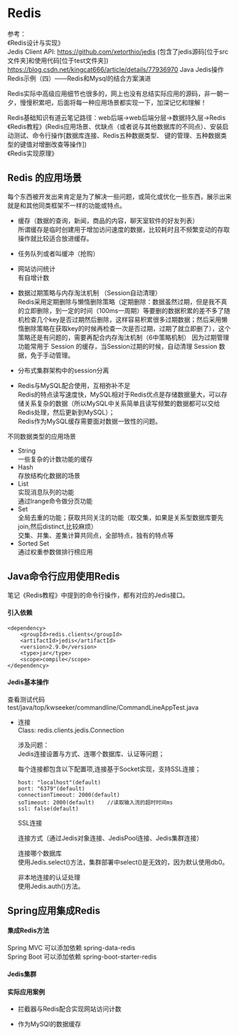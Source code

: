 # Redis

参考：  
《Redis设计与实现》  
Jedis Client API: https://github.com/xetorthio/jedis (包含了jedis源码[位于src文件夹]和使用代码[位于test文件夹])  
https://blog.csdn.net/kingcat666/article/details/77936970 Java Jedis操作Redis示例（四）——Redis和Mysql的结合方案演进  

Redis实际中高级应用细节也很多的，网上也没有总结实际应用的源码，非一朝一夕，慢慢积累吧，后面将每一种应用场景都实现一下，加深记忆和理解！

Redis基础知识有道云笔记路径：web后端->web后端分层->数据持久层->Redis  
《Redis教程》(Redis应用场景、优缺点（或者说与其他数据库的不同点）、安装启动测试、命令行操作[数据库连接、Redis五种数据类型、
键的管理、五种数据类型的键值对增删改查等操作])  
《Redis实现原理》

## Redis 的应用场景
每个东西被开发出来肯定是为了解决一些问题，或简化或优化一些东西，展示出来就是和其他同类框架不一样的功能或特点。

+ 缓存（数据的查询，新闻，商品的内容，聊天室软件的好友列表）  
    所谓缓存是临时创建用于增加访问速度的数据，比较耗时且不频繁变动的存取操作就比较适合放进缓存。  
+ 任务队列或者叫缓冲（抢购）  
+ 网站访问统计  
    有自增计数  
+ 数据过期策略与内存淘汰机制 （Session自动清理）  
    Redis采用定期删除与懒惰删除策略（定期删除：数据虽然过期，但是我不真的立即删除，到一定的时间（100ms一周期）等要删的数据积累的差不多了随机检查几个key是否过期然后删除，这样容易积累很多过期数据；然后采用懒惰删除策略在获取key的时候再检查一次是否过期，过期了就立即删了），这个策略还是有问题的，需要再配合内存淘汰机制（6中策略机制）
    因为过期管理功能常用于 Session 的缓存，当Session过期的时候，自动清理 Session 数据，免于手动管理。
+ 分布式集群架构中的session分离

+ Redis与MySQL配合使用，互相弥补不足  
    Redis的特点读写速度快，MySQL相对于Redis优点是存储数据量大，可以存储关系复杂的数据（所以MySQL中关系简单且读写频繁的数据都可以交给Redis处理，然后更新到MySQL）；  
    Redis作为MySQL缓存需要面对数据一致性的问题。  

不同数据类型的应用场景
+ String  
    一些复杂的计数功能的缓存  
+ Hash  
    存放结构化数据的场景  
+ List  
    实现消息队列的功能  
    通过lrange命令做分页功能  
+ Set  
    全局去重的功能；获取共同关注的功能（取交集，如果是关系型数据库要先join,然后distinct,比较麻烦）    
    交集、并集、差集计算共同点，全部特点，独有的特点等  
+ Sorted Set  
    通过权重参数做排行榜应用  

## Java命令行应用使用Redis
笔记《Redis教程》中提到的命令行操作，都有对应的Jedis接口。

#### 引入依赖
```
<dependency>
    <groupId>redis.clients</groupId>
    <artifactId>jedis</artifactId>
    <version>2.9.0</version>
    <type>jar</type>
    <scope>compile</scope>
</dependency>
```

#### Jedis基本操作
查看测试代码 test/java/top/kwseeker/commandline/CommandLineAppTest.java

+ 连接  
    Class: redis.clients.jedis.Connection  

    涉及问题：  
    Jedis连接设置与方式、连哪个数据库、认证等问题；

    每个连接都包含以下配置项,连接基于Socket实现，支持SSL连接；  
    ```
    host: "localhost"(default)
    port: "6379"(default)
    connectionTimeout: 2000(default)
    soTimeout: 2000(default)    //读取输入流的超时时间ms
    ssl: false(default)
    ``` 

    SSL连接

    连接方式（通过Jedis对象连接、JedisPool连接、Jedis集群连接）

    连接哪个数据库  
    使用Jedis.select()方法，集群部署中select()是无效的，因为默认使用db0。

    非本地连接的认证处理  
    使用Jedis.auth()方法。
    
    

## Spring应用集成Redis

#### 集成Redis方法
Spring MVC 可以添加依赖 spring-data-redis  
Spring Boot 可以添加依赖 spring-boot-starter-redis

#### Jedis集群

#### 实际应用案例

+ 拦截器与Redis配合实现网站访问计数

+ 作为MySQl的数据缓存



